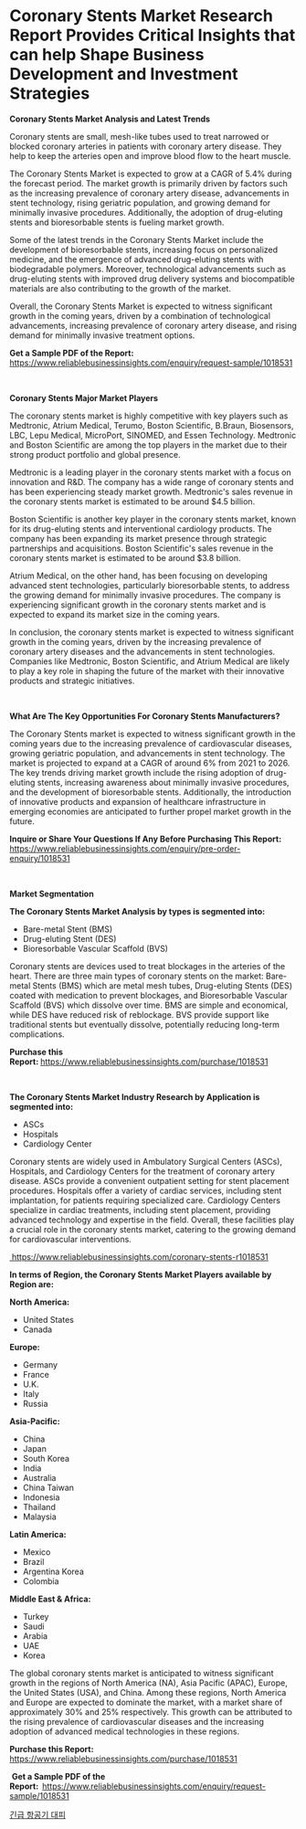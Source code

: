 <p><h1>Coronary Stents Market Research Report Provides Critical Insights that can help Shape Business Development and Investment Strategies</h1></p><p><strong>Coronary Stents Market Analysis and Latest Trends</strong></p>
<p><p>Coronary stents are small, mesh-like tubes used to treat narrowed or blocked coronary arteries in patients with coronary artery disease. They help to keep the arteries open and improve blood flow to the heart muscle.</p><p>The Coronary Stents Market is expected to grow at a CAGR of 5.4% during the forecast period. The market growth is primarily driven by factors such as the increasing prevalence of coronary artery disease, advancements in stent technology, rising geriatric population, and growing demand for minimally invasive procedures. Additionally, the adoption of drug-eluting stents and bioresorbable stents is fueling market growth.</p><p>Some of the latest trends in the Coronary Stents Market include the development of bioresorbable stents, increasing focus on personalized medicine, and the emergence of advanced drug-eluting stents with biodegradable polymers. Moreover, technological advancements such as drug-eluting stents with improved drug delivery systems and biocompatible materials are also contributing to the growth of the market.</p><p>Overall, the Coronary Stents Market is expected to witness significant growth in the coming years, driven by a combination of technological advancements, increasing prevalence of coronary artery disease, and rising demand for minimally invasive treatment options.</p></p>
<p><strong>Get a Sample PDF of the Report:&nbsp;</strong> <a href="https://www.reliablebusinessinsights.com/enquiry/request-sample/1018531">https://www.reliablebusinessinsights.com/enquiry/request-sample/1018531</a></p>
<p>&nbsp;</p>
<p><strong>Coronary Stents Major Market Players</strong></p>
<p><p>The coronary stents market is highly competitive with key players such as Medtronic, Atrium Medical, Terumo, Boston Scientific, B.Braun, Biosensors, LBC, Lepu Medical, MicroPort, SINOMED, and Essen Technology. Medtronic and Boston Scientific are among the top players in the market due to their strong product portfolio and global presence.</p><p>Medtronic is a leading player in the coronary stents market with a focus on innovation and R&D. The company has a wide range of coronary stents and has been experiencing steady market growth. Medtronic's sales revenue in the coronary stents market is estimated to be around $4.5 billion.</p><p>Boston Scientific is another key player in the coronary stents market, known for its drug-eluting stents and interventional cardiology products. The company has been expanding its market presence through strategic partnerships and acquisitions. Boston Scientific's sales revenue in the coronary stents market is estimated to be around $3.8 billion.</p><p>Atrium Medical, on the other hand, has been focusing on developing advanced stent technologies, particularly bioresorbable stents, to address the growing demand for minimally invasive procedures. The company is experiencing significant growth in the coronary stents market and is expected to expand its market size in the coming years.</p><p>In conclusion, the coronary stents market is expected to witness significant growth in the coming years, driven by the increasing prevalence of coronary artery diseases and the advancements in stent technologies. Companies like Medtronic, Boston Scientific, and Atrium Medical are likely to play a key role in shaping the future of the market with their innovative products and strategic initiatives.</p></p>
<p>&nbsp;</p>
<p><strong>What Are The Key Opportunities For Coronary Stents Manufacturers?</strong></p>
<p><p>The Coronary Stents market is expected to witness significant growth in the coming years due to the increasing prevalence of cardiovascular diseases, growing geriatric population, and advancements in stent technology. The market is projected to expand at a CAGR of around 6% from 2021 to 2026. The key trends driving market growth include the rising adoption of drug-eluting stents, increasing awareness about minimally invasive procedures, and the development of bioresorbable stents. Additionally, the introduction of innovative products and expansion of healthcare infrastructure in emerging economies are anticipated to further propel market growth in the future.</p></p>
<p><strong>Inquire or Share Your Questions If Any Before Purchasing This Report:</strong> <a href="https://www.reliablebusinessinsights.com/enquiry/pre-order-enquiry/1018531">https://www.reliablebusinessinsights.com/enquiry/pre-order-enquiry/1018531</a></p>
<p>&nbsp;</p>
<p><strong>Market Segmentation</strong></p>
<p><strong>The Coronary Stents Market Analysis by types is segmented into:</strong></p>
<p><ul><li>Bare-metal Stent (BMS)</li><li>Drug-eluting Stent (DES)</li><li>Bioresorbable Vascular Scaffold (BVS)</li></ul></p>
<p><p>Coronary stents are devices used to treat blockages in the arteries of the heart. There are three main types of coronary stents on the market: Bare-metal Stents (BMS) which are metal mesh tubes, Drug-eluting Stents (DES) coated with medication to prevent blockages, and Bioresorbable Vascular Scaffold (BVS) which dissolve over time. BMS are simple and economical, while DES have reduced risk of reblockage. BVS provide support like traditional stents but eventually dissolve, potentially reducing long-term complications.</p></p>
<p><strong>Purchase this Report:&nbsp;</strong><a href="https://www.reliablebusinessinsights.com/purchase/1018531">https://www.reliablebusinessinsights.com/purchase/1018531</a></p>
<p>&nbsp;</p>
<p><strong>The Coronary Stents Market Industry Research by Application is segmented into:</strong></p>
<p><ul><li>ASCs</li><li>Hospitals</li><li>Cardiology Center</li></ul></p>
<p><p>Coronary stents are widely used in Ambulatory Surgical Centers (ASCs), Hospitals, and Cardiology Centers for the treatment of coronary artery disease. ASCs provide a convenient outpatient setting for stent placement procedures. Hospitals offer a variety of cardiac services, including stent implantation, for patients requiring specialized care. Cardiology Centers specialize in cardiac treatments, including stent placement, providing advanced technology and expertise in the field. Overall, these facilities play a crucial role in the coronary stents market, catering to the growing demand for cardiovascular interventions.</p></p>
<p><a href="https://www.reliablebusinessinsights.com/coronary-stents-r1018531">&nbsp;https://www.reliablebusinessinsights.com/coronary-stents-r1018531</a></p>
<p><strong>In terms of Region, the Coronary Stents Market Players available by Region are:</strong></p>
<p>
    <p> <strong> North America: </strong>
        <ul>
            <li>United States</li>
            <li>Canada</li>
        </ul>
        </p> 
    <p> <strong> Europe: </strong>
        <ul>
            <li>Germany</li>
            <li>France</li>
            <li>U.K.</li>
            <li>Italy</li>
            <li>Russia</li>
        </ul>
        </p> 
    <p> <strong> Asia-Pacific: </strong>
        <ul>
            <li>China</li>
            <li>Japan</li>
            <li>South Korea</li>
            <li>India</li>
            <li>Australia</li>
            <li>China Taiwan</li>
            <li>Indonesia</li>
            <li>Thailand</li>
            <li>Malaysia</li>
        </ul>
        </p> 
    <p> <strong> Latin America: </strong>
        <ul>
            <li>Mexico</li>
            <li>Brazil</li>
            <li>Argentina Korea</li>
            <li>Colombia</li>
        </ul>
        </p> 
    <p> <strong> Middle East & Africa: </strong>
        <ul>
            <li>Turkey</li>
            <li>Saudi</li>
            <li>Arabia</li>
            <li>UAE</li>
            <li>Korea</li>
        </ul>
    </p>
    </p>
<p><p>The global coronary stents market is anticipated to witness significant growth in the regions of North America (NA), Asia Pacific (APAC), Europe, the United States (USA), and China. Among these regions, North America and Europe are expected to dominate the market, with a market share of approximately 30% and 25% respectively. This growth can be attributed to the rising prevalence of cardiovascular diseases and the increasing adoption of advanced medical technologies in these regions.</p></p>
<p><strong>Purchase this Report: </strong><a href="https://www.reliablebusinessinsights.com/purchase/1018531">https://www.reliablebusinessinsights.com/purchase/1018531</a></p>
<p>&nbsp;<strong>Get a Sample PDF of the Report:&nbsp;&nbsp;</strong><a href="https://www.reliablebusinessinsights.com/enquiry/request-sample/1018531">https://www.reliablebusinessinsights.com/enquiry/request-sample/1018531</a></p>
<p><strong></strong></p>
<p><p><a href="https://github.com/nhaiquang84/Market-Research-Report-List-2/blob/main/105931775260.md">긴급 항공기 대피</a></p></p>
